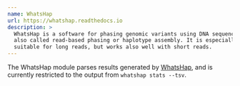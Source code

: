 ```yaml
---
name: WhatsHap
url: https://whatshap.readthedocs.io
description: >
  WhatsHap is a software for phasing genomic variants using DNA sequencing reads,
  also called read-based phasing or haplotype assembly. It is especially
  suitable for long reads, but works also well with short reads.
---
```


The WhatsHap module parses results generated by
[WhatsHap](https://whatshap.readthedocs.io), and is currently restricted to the
output from `whatshap stats --tsv`.
